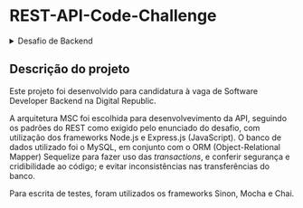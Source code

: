 # REST-API-Code-Challenge
<details>

<summary>Desafio de Backend</summary>
  
## Desafio de Backend

Seu **objetivo** é **criar uma API REST** com algumas **funções essenciais relacionadas** ao **gerenciamento de contas bancárias** em **uma** das linguagem: **Java, Kotlin, Python, Node.js, .NET**

- Para abrir uma conta é necessário apenas o nome completo e CPF da pessoa, mas só é permitido uma conta por pessoa;
- Com essa conta é possível realizar transferências para outras contas e depositar;
- Não aceitamos valores negativos nas contas;
- Por questão de segurança cada transação de depósito não pode ser maior do que R$2.000;
- As transferências entre contas são gratuitas e ilimitadas;

Em relação a **banco de dados**, **quem decide é você mesmo**.

Por favor, não esquecer de adicionar no README as instruções de como executar o projeto.

## O que avaliamos?

- Performance
- Testes
- Manutenabilidade
- Princípios de programação
- Arquitetura de Software

## Como entregar?

Não faça um fork desse projeto, crie um repositório PÚBLICO no seu perfil do GitHub. Pode criar privado mesmo, sem problemas.
Assim que terminar é só compartilhar o código com nosso usuário [devdigitalrepublic](https://github.com/devdigitalrepublic) e envie o link para rh@digitalrepublic.com.br

Boa sorte e divirta-se! ;)

</details>


## Descrição do projeto

Este projeto foi desenvolvido para candidatura à vaga de Software Developer Backend na Digital Republic.

A arquitetura MSC foi escolhida para desenvolvevimento da API, seguindo os padrões do REST como exigido pelo enunciado do desafio, com utilização dos frameworks Node.js e Express.js (JavaScript). O banco de dados utilizado foi o MySQL, em conjunto com o ORM (Object-Relational Mapper) Sequelize para fazer uso das _transactions_, e conferir segurança e cridibilidade ao código; e evitar inconsistências nas transferências do banco.

Para escrita de testes, foram utilizados os frameworks Sinon, Mocha e Chai.



